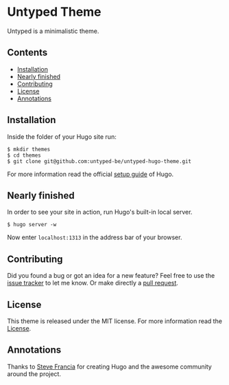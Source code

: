 # Untyped Theme

Untyped is a minimalistic theme.

## Contents

- [Installation](#installation)
- [Nearly finished](#nearly-finished)
- [Contributing](#contributing)
- [License](#license)
- [Annotations](#annotations)


## Installation

Inside the folder of your Hugo site run:

    $ mkdir themes
    $ cd themes
    $ git clone git@github.com:untyped-be/untyped-hugo-theme.git

For more information read the official [setup guide](//gohugo.io/overview/installing/) of Hugo.

## Nearly finished

In order to see your site in action, run Hugo's built-in local server. 

    $ hugo server -w

Now enter `localhost:1313` in the address bar of your browser.


## Contributing

Did you found a bug or got an idea for a new feature? Feel free to use the [issue tracker](//github.com/untyped-be/untyped-hugo-theme/issues) to let me know. Or make directly a [pull request](//github.com/untyped-be/untyped-hugo-theme/pulls).


## License

This theme is released under the MIT license. For more information read the [License](//github.com/untyped-be/untyped-hugo-theme/blob/master/LICENSE.md).


## Annotations

Thanks to [Steve Francia](//github.com/spf13) for creating Hugo and the awesome community around the project.


